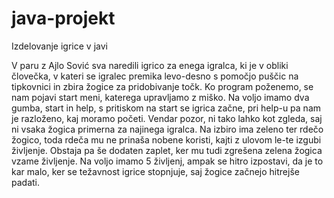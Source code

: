 # java-projekt
Izdelovanje igrice v javi


V paru z Ajlo Sović sva naredili igrico za enega igralca, ki je v obliki človečka, v kateri se igralec premika levo-desno s pomočjo puščic na tipkovnici in zbira žogice za pridobivanje točk. Ko program poženemo, se nam pojavi start meni, katerega upravljamo z miško. Na voljo imamo dva gumba, start in help, s pritiskom na start se igrica začne, pri help-u pa nam je razloženo, kaj moramo početi. Vendar pozor, ni tako lahko kot zgleda, saj ni vsaka žogica primerna za najinega igralca. Na izbiro ima zeleno ter rdečo žogico, toda rdeča mu ne prinaša nobene koristi, kajti z ulovom le-te izgubi življenje. Obstaja pa še dodaten zaplet, ker mu tudi zgrešena zelena žogica vzame življenje. Na voljo imamo 5 življenj, ampak se hitro izpostavi, da je to kar malo, ker se težavnost igrice stopnjuje, saj žogice začnejo hitrejše padati. 
